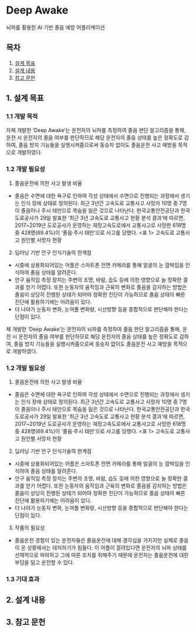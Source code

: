 # Deep Awake
뇌파를 활용한 AI 기반 졸음 예방 어플리케이션

## 목차
1. [설계 목표](#1.-설계-목표)
2. [설계 내용](#2.-설계-내용)
3. [참고 문헌](#3.-참고-문헌)

## 1. 설계 목표
### 1.1 개발 목적
 자체 개발한 ‘Deep Awake’는 운전자의 뇌파를 측정하여 졸음 판단 알고리즘을 통해, 운전 시 운전자의 졸음 여부를 판단하므로 해당 운전자의 졸음 상태를 높은 정확도로 감하여, 졸음 방지 기능들을 실행시켜줌으로써 동승자 없이도 졸음운전 사고 예방을 목적으로 개발하였다.
### 1.2 개발 필요성
1) 졸음운전에 의한 사고 발생 비율
- 졸음은 수면에 대한 욕구로 인하여 각성 상태에서 수면으로 진행되는 과정에서 생기는 인식 장애 상태로 정의된다. 최근 3년간 고속도로 교통사고 사망자 10명 중 7명이 졸음이나 주시 태만으로 목숨을 잃은 것으로 나타난다. 한국교통안전공단과 한국도로공사가 29일 발표한 ‘최근 3년 고속도로 교통사고 현황 분석 결과’에 따르면, 2017~2019년 도로공사가 운영하는 재정고속도로에서 교통사고로 사망한 618명 중 428명(69.4%)이 ‘졸음·주시 태만’으로 사고를 당했다.
<표 1> 고속도로 교통사고 원인별 사망자 현황

2) 딥러닝 기반 안구 인식기술의 한계점
- 시중에 상용화되어있는 어플은 스마트폰 전면 카메라를 통해 얼굴의 눈 깜박임을 인식하여 졸음 상태를 알려준다.
- 안구 움직임 측정 장치는 주변의 조명, 바람, 습도 등에 의한 영향으로 늘 정확한 결과를 얻기 어렵다. 또한 눈동자의 움직임과 근육의 변화로 졸음을 감지하는 방법은 졸음이 상당히 진행된 상태가 되어야 정확한 진단이 가능하므로 졸음 상태의 빠른 진단에 활용하기에는 어려움이 있다.
- 더 나아가 눈동자 변화, 눈꺼풀 변화량, 시선방향 등을 종합적으로 판단해야 한다는 단점이 있다.






체 개발한 ‘Deep Awake’는 운전자의 뇌파를 측정하여 졸음 판단 알고리즘을 통해, 운전 시 운전자의 졸음 여부를 판단하므로 해당 운전자의 졸음 상태를 높은 정확도로 감하여, 졸음 방지 기능들을 실행시켜줌으로써 동승자 없이도 졸음운전 사고 예방을 목적으로 개발하였다.
### 1.2 개발 필요성
1) 졸음운전에 의한 사고 발생 비율
- 졸음은 수면에 대한 욕구로 인하여 각성 상태에서 수면으로 진행되는 과정에서 생기는 인식 장애 상태로 정의된다. 최근 3년간 고속도로 교통사고 사망자 10명 중 7명이 졸음이나 주시 태만으로 목숨을 잃은 것으로 나타난다. 한국교통안전공단과 한국도로공사가 29일 발표한 ‘최근 3년 고속도로 교통사고 현황 분석 결과’에 따르면, 2017~2019년 도로공사가 운영하는 재정고속도로에서 교통사고로 사망한 618명 중 428명(69.4%)이 ‘졸음·주시 태만’으로 사고를 당했다.
<표 1> 고속도로 교통사고 원인별 사망자 현황

2) 딥러닝 기반 안구 인식기술의 한계점
- 시중에 상용화되어있는 어플은 스마트폰 전면 카메라를 통해 얼굴의 눈 깜박임을 인식하여 졸음 상태를 알려준다.
- 안구 움직임 측정 장치는 주변의 조명, 바람, 습도 등에 의한 영향으로 늘 정확한 결과를 얻기 어렵다. 또한 눈동자의 움직임과 근육의 변화로 졸음을 감지하는 방법은 졸음이 상당히 진행된 상태가 되어야 정확한 진단이 가능하므로 졸음 상태의 빠른 진단에 활용하기에는 어려움이 있다.
- 더 나아가 눈동자 변화, 눈꺼풀 변화량, 시선방향 등을 종합적으로 판단해야 한다는 단점이 있다.
3) 작품의 필요성
- 졸음운전 경험이 있는 운전자들은 졸음운전에 대해 경각심을 가지지만 실제로 졸음이 온 상황에서는 대처하기가 힘들다. 이 어플이 깔려있다면 운전자의 뇌파 상태를 선제적으로 파악하고 그에 따른 조치를 취해주기 때문에 운전자는 졸음운전에 대한 부담을 덜고 운전할 수 있다.
### 1.3 기대 효과
## 2. 설계 내용
## 3. 참고 문헌
